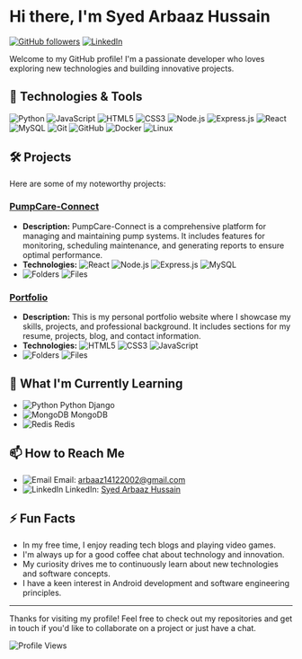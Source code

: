 # Hi there, I'm Syed Arbaaz Hussain

[![GitHub followers](https://img.shields.io/github/followers/SyedArbaazHussain?label=Follow&style=social)](https://github.com/SyedArbaazHussain)
[![LinkedIn](https://img.shields.io/badge/LinkedIn-Connect-blue)](https://www.linkedin.com/in/syed-arbaaz-hussain-7267ab228)

Welcome to my GitHub profile! I'm a passionate developer who loves exploring new technologies and building innovative projects.

## 🔧 Technologies & Tools

![Python](https://img.icons8.com/color/40/000000/python.png)
![JavaScript](https://img.icons8.com/color/40/000000/javascript.png)
![HTML5](https://img.icons8.com/color/40/000000/html-5.png)
![CSS3](https://img.icons8.com/color/40/000000/css3.png)
![Node.js](https://img.icons8.com/color/40/000000/nodejs.png)
![Express.js](https://img.icons8.com/?size=40&id=2ZOaTclOqD4q&format=png&color=000000)
![React](https://img.icons8.com/plasticine/40/000000/react.png)
![MySQL](https://img.icons8.com/?size=40&id=UFXRpPFebwa2&format=png&color=000000)
![Git](https://img.icons8.com/color/40/000000/git.png)
![GitHub](https://img.icons8.com/fluent/40/000000/github.png)
![Docker](https://img.icons8.com/color/40/000000/docker.png)
![Linux](https://img.icons8.com/color/40/000000/linux.png)

## 🛠️ Projects

Here are some of my noteworthy projects:

### [PumpCare-Connect](https://github.com/SyedArbaazHussain/PumpCare-Connect)
- **Description:** PumpCare-Connect is a comprehensive platform for managing and maintaining pump systems. It includes features for monitoring, scheduling maintenance, and generating reports to ensure optimal performance.
- **Technologies:** ![React](https://img.icons8.com/plasticine/30/000000/react.png) ![Node.js](https://img.icons8.com/color/30/000000/nodejs.png) ![Express.js](https://img.icons8.com/?size=40&id=2ZOaTclOqD4q&format=png&color=000000) ![MySQL](https://img.icons8.com/?size=40&id=UFXRpPFebwa2&format=png&color=000000)
- ![Folders](https://img.shields.io/github/directory-file-count/SyedArbaazHussain/PumpCare-Connect?type=dir&style=for-the-badge&label=Folders)   ![Files](https://img.shields.io/github/directory-file-count/SyedArbaazHussain/PumpCare-Connect?type=file&style=for-the-badge&label=Files)

### [Portfolio](https://github.com/SyedArbaazHussain/Portfolio)
- **Description:** This is my personal portfolio website where I showcase my skills, projects, and professional background. It includes sections for my resume, projects, blog, and contact information.
- **Technologies:** ![HTML5](https://img.icons8.com/color/30/000000/html-5.png) ![CSS3](https://img.icons8.com/color/30/000000/css3.png) ![JavaScript](https://img.icons8.com/color/30/000000/javascript.png)
- ![Folders](https://img.shields.io/github/directory-file-count/SyedArbaazHussain/Portfolio?type=dir&style=for-the-badge&label=Files)   ![Files](https://img.shields.io/github/directory-file-count/SyedArbaazHussain/Portfolio?type=file&style=for-the-badge&label=Files)

## 🌱 What I'm Currently Learning

- ![Python](https://img.icons8.com/color/20/000000/python.png) Python Django
- ![MongoDB](https://img.icons8.com/color/20/000000/mongodb.png) MongoDB
- ![Redis](https://img.icons8.com/color/20/000000/redis.png) Redis

## 📫 How to Reach Me

- ![Email](https://img.icons8.com/?size=20&id=LPcVDft9Isqt&format=png&color=000000) Email: [arbaaz14122002@gmail.com](mailto:arbaaz14122002@gmail.com)
- ![LinkedIn](https://img.icons8.com/?size=20&id=13930&format=png&color=000000) LinkedIn: [Syed Arbaaz Hussain](https://www.linkedin.com/in/syed-arbaaz-hussain-7267ab228)

## ⚡ Fun Facts

- In my free time, I enjoy reading tech blogs and playing video games.
- I'm always up for a good coffee chat about technology and innovation.
- My curiosity drives me to continuously learn about new technologies and software concepts.
- I have a keen interest in Android development and software engineering principles.

---

Thanks for visiting my profile! Feel free to check out my repositories and get in touch if you'd like to collaborate on a project or just have a chat.


![Profile Views](https://komarev.com/ghpvc/?username=SyedArbaazHussain&color=blue)
